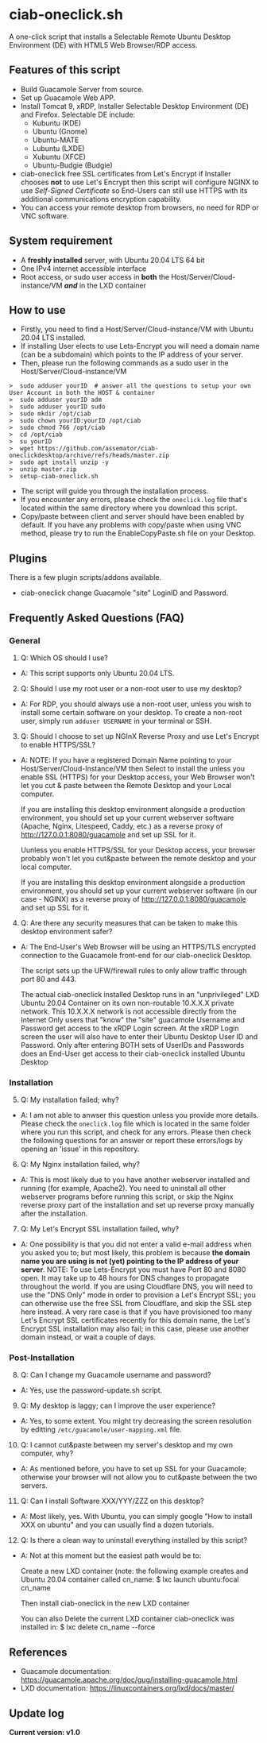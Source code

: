 
# ciab-oneclick.sh
A one-click script that installs a Selectable Remote Ubuntu Desktop Environment (DE) with HTML5 Web Browser/RDP access.

## Features of this script
* Build Guacamole Server from source.
* Set up Guacamole Web APP.
* Install Tomcat 9, xRDP, Installer Selectable Desktop Environment (DE) and Firefox.
  Selectable DE include:
  - Kubuntu (KDE)
  - Ubuntu (Gnome)
  - Ubuntu-MATE
  - Lubuntu (LXDE)
  - Xubuntu (XFCE)
  - Ubuntu-Budgie (Budgie)
* ciab-oneclick free SSL certificates from Let's Encrypt if Installer chooses **not** to use Let's Encrypt then this script will
  configure NGINX to use *Self-Signed Certificate* so End-Users can still use HTTPS with its additional communications encryption capability.
* You can access your remote desktop from browsers, no need for RDP or VNC software.

## System requirement
* A __freshly installed__ server, with Ubuntu 20.04 LTS 64 bit
* One IPv4 internet accessible interface
* Root access, or sudo user access in **both** the Host/Server/Cloud-instance/VM _**and**_ in the LXD container

## How to use
* Firstly, you need to find a Host/Server/Cloud-instance/VM with Ubuntu 20.04 LTS installed.
* If installing User elects to use Lets-Encrypt you will need a domain name (can be a subdomain) which points to the IP address of your server.
* Then, please run the following commands as a sudo user in the Host/Server/Cloud-instance/VM

```
>  sudo adduser yourID  # answer all the questions to setup your own User Account in both the HOST & container
>  sudo adduser yourID adm
>  sudo adduser yourID sudo
>  sudo mkdir /opt/ciab
>  sudo chown yourID:yourID /opt/ciab
>  sudo chmod 766 /opt/ciab
>  cd /opt/ciab
>  su yourID
>  wget https://github.com/assemator/ciab-oneclickdesktop/archive/refs/heads/master.zip
>  sudo apt install unzip -y
>  unzip master.zip
>  setup-ciab-oneclick.sh

```
* The script will guide you through the installation process.
* If you encounter any errors, please check the `oneclick.log` file that's located within the same directory where you download this script.
* Copy/paste between client and server should have been enabled by default.  If you have any problems with copy/paste when using VNC method, please try to run the EnableCopyPaste.sh file on your Desktop.

## Plugins
There is a few plugin scripts/addons available.
* ciab-oneclick change Guacamole "site" LoginID and Password.  

## Frequently Asked Questions (FAQ)

### General

1. Q: Which OS should I use?
* A: This script supports only Ubuntu 20.04 LTS.

2. Q: Should I use my root user or a non-root user to use my desktop?
* A: For RDP, you should always use a non-root user, unless you wish to install some certain software on your desktop.
     To create a non-root user, simply run `adduser USERNAME` in your terminal or SSH.

3. Q: Should I choose to set up NGInX Reverse Proxy and use Let's Encrypt to enable HTTPS/SSL?
* A: NOTE:
     If you have a registered Domain Name pointing to your Host/Server/Cloud-Instance/VM then Select to install the unless you enable SSL (HTTPS) for your Desktop access,
     your Web Browser won't let you cut & paste between the Remote Desktop and your Local computer.

     If you are installing this desktop environment alongside a production environment, you should set up your current webserver software (Apache, Nginx, Litespeed, Caddy, etc.)
     as a reverse proxy of http://127.0.0.1:8080/guacamole and set up SSL for it.

     Uunless you enable HTTPS/SSL for your Desktop access, your browser probably won't let you cut&paste between the remote desktop and your local computer.

     If you are installing this desktop environment alongside a production environment, you should set up your current webserver software (in our case - NGINX)
     as a reverse proxy of http://127.0.0.1:8080/guacamole and set up SSL for it.

4. Q: Are there any security measures that can be taken to make this desktop environment safer?
* A: The End-User's Web Browser will be using an HTTPS/TLS encrypted connection to the Guacamole front-end for our ciab-oneclick Desktop.

     The script sets up the UFW/firewall rules to only allow traffic through port 80 and 443.

     The actual ciab-oneclick installed Desktop runs in an "unprivileged" LXD Ubuntu 20.04 Container on its own non-routable 10.X.X.X private network.
     This 10.X.X.X network is not accessible directly from the Internet
     Only users that "know" the "site" guacamole Username and Password get access to the xRDP Login screen.
     At the xRDP Login screen the user will also have to enter their Ubuntu Desktop User ID and Password.
     Only after entering BOTH sets of UserIDs and Passwords does an End-User get access to their ciab-oneclick installed Ubuntu Desktop

### Installation

5. Q: My installation failed; why?
* A: I am not able to anwser this question unless you provide more details.  Please check the `oneclick.log` file which is located in the same folder where you run this script, and check for any errors.
     Please then check the following questions for an answer or report these errors/logs by opening an 'issue' in this repository.

6. Q: My Nginx installation failed, why?
* A: This is most likely due to you have another webserver installed and running (for example, Apache2).  You need to uninstall all other webserver programs before running this script, or skip the Nginx reverse proxy part of the installation and
     set up reverse proxy manually after the installation.

7. Q: My Let's Encrypt SSL installation failed, why?
* A: One possibility is that you did not enter a valid e-mail address when you asked you to; but most likely, this problem is because __the domain name you are using is not (yet) pointing to the IP address of your server__.
     NOTE:
           To use Lets-Encrypt you must have Port 80 and 8080 open.
           It may take up to 48 hours for DNS changes to propagate throughout the world.
           If you are using Cloudflare DNS, you will need to use the "DNS Only" mode in order to provision a Let's Encrypt SSL; you can otherwise use the free SSL from Cloudflare, and skip the SSL step here instead.
           A very rare case is that if you have provisioned too many Let's Encrypt SSL certificates recently for this domain name, the Let's Encrypt SSL installation may also fail; in this case, please use another domain instead, or wait a couple of days.

### Post-Installation

8. Q: Can I change my Guacamole username and password?
* A: Yes, use the password-update.sh script.

9. Q: My desktop is laggy; can I improve the user experience?
* A: Yes, to some extent.
     You might try decreasing the screen resolution by editting `/etc/guacamole/user-mapping.xml` file.

10. Q: I cannot cut&paste between my server's desktop and my own computer, why?
* A: As mentioned before, you have to set up SSL for your Guacamole; otherwise your browser will not allow you to cut&paste between the two servers.

11. Q: Can I install Software XXX/YYY/ZZZ on this desktop?
* A: Most likely, yes.  With Ubuntu, you can simply google "How to install XXX on ubuntu" and you can usually find a dozen tutorials.

12. Q: Is there a clean way to uninstall everything installed by this script?
* A: Not at this moment but the easiest path would be to:

     Create a new LXD container (note: the following example creates and Ubuntu 20.04 container called cn_name:
          $ lxc launch ubuntu:focal cn_name

     Then install ciab-oneclick in the new LXD container

     You can also Delete the current LXD container ciab-oneclick was installed in:
          $ lxc delete cn_name --force

## References
* Guacamole documentation:  https://guacamole.apache.org/doc/gug/installing-guacamole.html
* LXD documentation: https://linuxcontainers.org/lxd/docs/master/

## Update log
 __Current version: v1.0__

